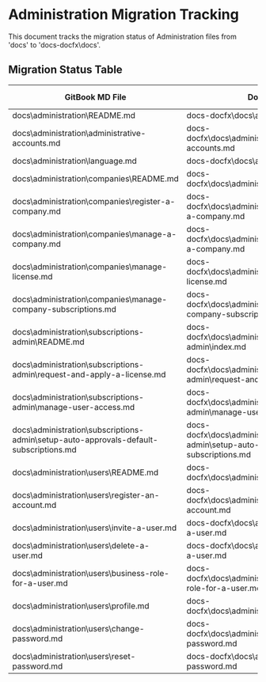 # Administration Migration Tracking

This document tracks the migration status of Administration files from 'docs' to 'docs-docfx\docs'.

## Migration Status Table

| GitBook MD File | DocFX MD File | Content Confirmed | Images Correct | TOC Reachable |
|----------------|---------------|-------------------|----------------|---------------|
| docs\administration\README.md | docs-docfx\docs\administration\index.md | ✓ | N/A | ✓ |
| docs\administration\administrative-accounts.md | docs-docfx\docs\administration\administrative-accounts.md | ✓ | N/A | ✓ |
| docs\administration\language.md | docs-docfx\docs\administration\language.md | ✓ | N/A | ✓ |
| docs\administration\companies\README.md | docs-docfx\docs\administration\companies\index.md | ✓ | N/A | ✓ |
| docs\administration\companies\register-a-company.md | docs-docfx\docs\administration\companies\register-a-company.md | ✓ | ⚠️ | ✓ |
| docs\administration\companies\manage-a-company.md | docs-docfx\docs\administration\companies\manage-a-company.md | ✓ | ⚠️ | ✓ |
| docs\administration\companies\manage-license.md | docs-docfx\docs\administration\companies\manage-license.md | ✓ | ⚠️ | ✓ |
| docs\administration\companies\manage-company-subscriptions.md | docs-docfx\docs\administration\companies\manage-company-subscriptions.md | ✓ | ⚠️ | ✓ |
| docs\administration\subscriptions-admin\README.md | docs-docfx\docs\administration\subscriptions-admin\index.md | ✓ | N/A | ✓ |
| docs\administration\subscriptions-admin\request-and-apply-a-license.md | docs-docfx\docs\administration\subscriptions-admin\request-and-apply-a-license.md | ✓ | ⚠️ | ✓ |
| docs\administration\subscriptions-admin\manage-user-access.md | docs-docfx\docs\administration\subscriptions-admin\manage-user-access.md | ✓ | ⚠️ | ✓ |
| docs\administration\subscriptions-admin\setup-auto-approvals-default-subscriptions.md | docs-docfx\docs\administration\subscriptions-admin\setup-auto-approvals-default-subscriptions.md | ✓ | ⚠️ | ✓ |
| docs\administration\users\README.md | docs-docfx\docs\administration\users\index.md | ✓ | N/A | ✓ |
| docs\administration\users\register-an-account.md | docs-docfx\docs\administration\users\register-an-account.md | ✓ | ⚠️ | ✓ |
| docs\administration\users\invite-a-user.md | docs-docfx\docs\administration\users\invite-a-user.md | ✓ | ⚠️ | ✓ |
| docs\administration\users\delete-a-user.md | docs-docfx\docs\administration\users\delete-a-user.md | ✓ | N/A | ✓ |
| docs\administration\users\business-role-for-a-user.md | docs-docfx\docs\administration\users\business-role-for-a-user.md | ✓ | ⚠️ | ✓ |
| docs\administration\users\profile.md | docs-docfx\docs\administration\users\profile.md | ✓ | ⚠️ | ✓ |
| docs\administration\users\change-password.md | docs-docfx\docs\administration\users\change-password.md | ✓ | N/A | ✓ |
| docs\administration\users\reset-password.md | docs-docfx\docs\administration\users\reset-password.md | ✓ | N/A | ✓ |
